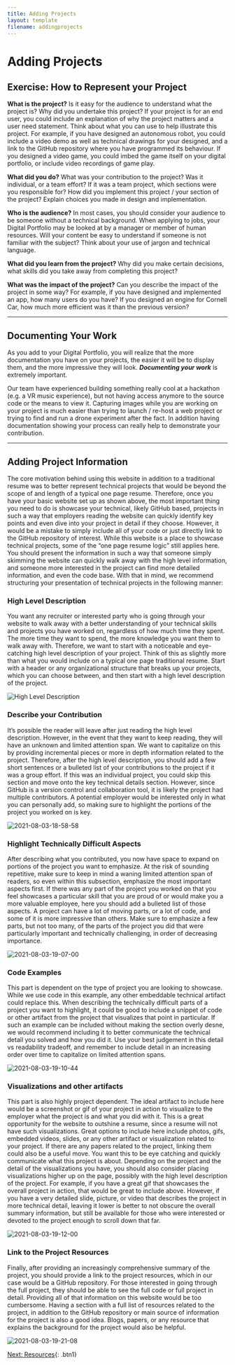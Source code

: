 ```yaml
---
title: Adding Projects
layout: template
filename: addingprojects
--- 
```


# Adding Projects

## Exercise: How to Represent your Project

**What is the project?**
Is it easy for the audience to understand what the project is? Why did you undertake this project? If your project is for an end user, you could include an explanation of why the project matters and a user need statement. Think about what you can use to help illustrate this project. For example, if you have designed an autonomous robot, you could include a video demo as well as technical drawings for your designed, and a link to the GitHub repository where you have programmed its behaviour. If you designed a video game, you could imbed the game itself on your digital portfolio, or include video recordings of game play.

**What did you do?**
What was your contribution to the project? Was it individual, or a team effort? If it was a team project, which sections were you responsible for?
How did you implement this project / your section of the project? Explain choices you made in design and implementation.

**Who is the audience?**
In most cases, you should consider your audience to be someone without a technical background. When applying to jobs, your Digital Portfolio may be looked at by a manager or member of human resources. Will your content be easy to understand if someone is not familiar with the subject? Think about your use of jargon and technical language.

**What did you learn from the project?**
Why did you make certain decisions, what skills did you take away from completing this project?

**What was the impact of the project?**
Can you describe the impact of the project in some way? For example, if you have designed and implemented an app, how many users do you have? If you designed an engine for Cornell Car, how much more efficient was it than the previous version? 


---------

## Documenting Your Work

As you add to your Digital Portfolio, you will realize that the more documentation you have on your projects, the easier it will be to display them, and the more impressive they will look. ***Documenting your work*** is extremely important. 

Our team have experienced building something really cool at a hackathon (e.g. a VR music experience), but not having access anymore to the source code or the means to view it. Capturing images while you are working on your project is much easier than trying to launch / re-host a web project or trying to find and run a drone experiment after the fact. In addition having documentation showing your process can really help to demonstrate your contribution.


--------

## Adding Project Information

The core motivation behind using this website in addition to a traditional resume was to better represent technical projects that would be beyond the scope of and length of a typical one page resume. Therefore, once you have your basic website set up as shown above, the most important thing you need to do is showcase your technical, likely GitHub based, projects in such a way that employers reading the website can quickly identify key points and even dive into your project in detail if they choose. However, it would be a mistake to simply include all of your code or just directly link to the GitHub repository of interest. While this website is a place to showcase technical projects, some of the “one page resume logic” still applies here. You should present the information in such a way that someone simply skimming the website can quickly walk away with the high level information, and someone more interested in the project can find more detailed information, and even the code base. With that in mind, we recommend structuring your presentation of technical projects in the following manner: 

### High Level Description

You want any recruiter or interested party who is going through your website to walk away with a better understanding of your technical skills and projects you have worked on, regardless of how much time they spent. The more time they want to spend, the more knowledge you want them to walk away with. Therefore, we want to start with a noticeable and eye-catching high level description of your project. Think of this as slightly more than what you would include on a typical one page traditional resume. Start with a header or any organizational structure that breaks up your projects, which you can choose between, and then start with a high level description of the project.

![High Level Description](https://user-images.githubusercontent.com/22283357/128097080-4e5e5b9c-aef3-448e-97d4-ca6055151491.gif)


### Describe your Contribution

It’s possible the reader will leave after just reading the high level description. However, in the event that they want to keep reading, they will have an unknown and limited attention span. We want to capitalize on this by providing incremental pieces or more in depth information related to the project. Therefore, after the high level description, you should add a few short sentences or a bulleted list of your contributions to the project if it was a group effort. If this was an individual project, you could skip this section and move onto the key technical details section. However, since GitHub is a version control and collaboration tool, it is likely the project had multiple contributors. A potential employer would be interested only in what you can personally add, so making sure to highlight the portions of the project you worked on is key. 

![2021-08-03-18-58-58](https://user-images.githubusercontent.com/22283357/128097330-8507a9cc-5136-4b7d-9d8c-b784777a862b.gif)


### Highlight Technically Difficult Aspects
After describing what you contributed, you now have space to expand on portions of the project you want to emphasize. At the risk of sounding repetitive, make sure to keep in mind a waning limited attention span of readers, so even within this subsection, emphasize the most important aspects first. If there was any part of the project you worked on that you feel showcases a particular skill that you are proud of or would make you a more valuable employee, here you should add a bulleted list of those aspects. A project can have a lot of moving parts, or a lot of code, and some of it is more impressive than others. Make sure to emphasize a few parts, but not too many, of the parts of the project you did that were particularly important and technically challenging, in order of decreasing importance. 

![2021-08-03-19-07-00](https://user-images.githubusercontent.com/22283357/128097809-088044f6-01da-4687-9ce2-d31dbe4e4479.gif)


### Code Examples
This part is dependent on the type of project you are looking to showcase. While we use code in this example, any other embeddable technical artifact could replace this. When describing the technically difficult parts of a project you want to highlight, it could be good to include a snippet of code or other artifact from the project that visualizes that point in particular. If such an example can be included without making the section overly desne, we would recommend including it to better communicate the technical detail you solved and how you did it. Use your best judgement in this detail vs readability tradeoff, and remember to include detail in an increasing order over time to capitalize on limited attention spans. 

![2021-08-03-19-10-44](https://user-images.githubusercontent.com/22283357/128097922-1befc19b-280c-4fd4-8a86-cc8642afb710.gif)


### Visualizations and other artifacts
This part is also highly project dependent. The ideal artifact to include here would be a screenshot or gif of your project in action to visualize to the employer what the project is and what you did with it. This is a great opportunity for the website to outshine a resume, since a resume will not have such visualizations. Great options to include here include photos, gifs, embedded videos, slides, or any other artifact or visualization related to your project. If there are any papers related to the project, linking them could also be a useful move. You want this to be eye catching and quickly communicate what this project is about. Depending on the project and the detail of the visualizations you have, you should also consider placing visualizations higher up on the page, possibly with the high level description of the project. For example, if you have a great gif that showcases the overall project in action, that would be great to include above. However, if you have a very detailed slide, picture, or video that describes the project in more technical detail, leaving it lower is better to not obscure the overall summary information, but still be available for those who were interested or devoted to the project enough to scroll down that far. 

![2021-08-03-19-12-00](https://user-images.githubusercontent.com/22283357/128097986-0232a338-14ad-42bc-9823-2dad64a9c1b8.gif)


### Link to the Project Resources
Finally, after providing an increasingly comprehensive summary of the project, you should provide a link to the project resources, which in our case would be a GitHub repository. For those interested in going through the full project, they should be able to see the full code or full project in detail. Providing all of that information on this website would be too cumbersome. Having a section with a full list of resources related to the project, in addition to the GitHub repository or main source of information for the project is also a good idea. Blogs, papers, or any resource that explains the background for the project would also be helpful. 

![2021-08-03-19-21-08](https://user-images.githubusercontent.com/22283357/128098676-a0544a75-4469-4f67-a2c9-71fc6c85d761.gif)



[Next: Resources](/guide/resources){: .btn1}

